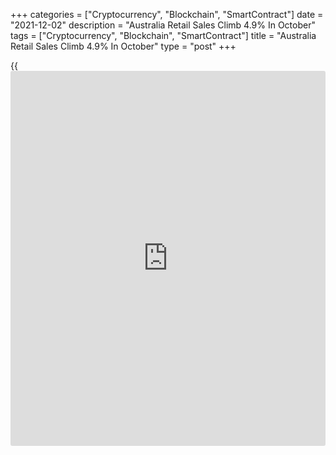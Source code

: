 +++
categories = ["Cryptocurrency", "Blockchain", "SmartContract"]
date = "2021-12-02"
description = "Australia Retail Sales Climb 4.9% In October"
tags = ["Cryptocurrency", "Blockchain", "SmartContract"]
title = "Australia Retail Sales Climb 4.9% In October"
type = "post"
+++

{{<iframe id="large-banner" src="https://www.bounty.group/#slide=8.0" width="100%" height="600" scrolling="no" style="border: 0px solid rgb(216, 221, 230); border-radius: 3px;">}}

The value of retail sales in Australia advanced a seasonally adjusted
4.9 percent on month in October, the Australian Bureau of Statistics
said on Thursday - coming in at A$31.130 billion.

That was in line with expectations following the 1.3 percent gain in
September.

Individually, sales for clothing, household goods, department store
items, restaurants and other retailing all were higher, while sales for
food were slightly softer.

By region, sales were higher in New South Wales, Victoria, Queensland,
Western Australia, Northern Territory and the Australian Capital
Territory; sales were down in South Australia and Tasmania.

On a yearly basis, retail sales advanced 5.2 percent.

For comments and feedback [contact](https://www.playgroundfx.com/contact/): editorial@rtt[news](https://www.letsplayfx.com/blog/forex-news-website/).com

[Economic News][1]

 **What parts of the world are seeing the best (and worst) economic
performances lately? Click[here][2] to check out our [Econ Scorecard][2]
and find out! See up-to-the-moment [ranking](https://www.playgroundfx.com/blog/crypto-exchange-ranking/)s for the best and worst
performers in [GDP][2], [unemployment rate][3], [inflation][4] and much
more.**

   1. www.rtt[news](https://www.letsplayfx.com/blog/forex-news-website/).com/Content/EconomicNews.aspx
   2. www.rtt[news](https://www.letsplayfx.com/blog/forex-news-website/).com/economic-scorecard/world-rank/GDP/highest-performance.aspx
   3. www.rtt[news](https://www.letsplayfx.com/blog/forex-news-website/).com/economic-scorecard/world-rank/unemployment-rate/lowest-performance.aspx
   4. www.rtt[news](https://www.letsplayfx.com/blog/forex-news-website/).com/economic-scorecard/world-rank/CPI/highest-performance.aspx